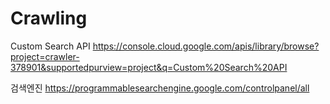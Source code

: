 # Crawling

Custom Search API
https://console.cloud.google.com/apis/library/browse?project=crawler-378901&supportedpurview=project&q=Custom%20Search%20API

검색엔진
https://programmablesearchengine.google.com/controlpanel/all
